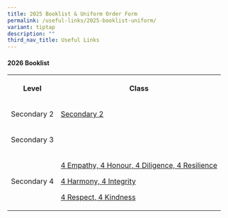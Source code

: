 ```yaml
---
title: 2025 Booklist & Uniform Order Form
permalink: /useful-links/2025-booklist-uniform/
variant: tiptap
description: ""
third_nav_title: Useful Links
---
```

<h4>2026 Booklist</h4>
<table style="minWidth: 50px">
<colgroup>
<col>
<col>
</colgroup>
<tbody>
<tr>
<th rowspan="1" colspan="1">
<p>Level</p>
</th>
<th rowspan="1" colspan="1">
<p>Class</p>
</th>
</tr>
<tr>
<td rowspan="1" colspan="1">
<p>Secondary 2</p>
</td>
<td rowspan="1" colspan="1">
<p><a href="/files/2025/S2_2025_Booklist.pdf" rel="noopener nofollow" target="_blank">Secondary 2</a>
</p>
</td>
</tr>
<tr>
<td rowspan="1" colspan="1">
<p>Secondary 3</p>
</td>
<td rowspan="1" colspan="1">
<p></p>
</td>
</tr>
<tr>
<td rowspan="1" colspan="1">
<p>Secondary 4</p>
</td>
<td rowspan="1" colspan="1">
<p><a href="/files/2025/S4__EXP__2025_Booklist.pdf" rel="noopener nofollow" target="_blank">4 Empathy, 4 Honour, 4 Diligence, 4 Resilience</a>
</p>
<p><a href="/files/2025/S4__NA__2025_Booklist.pdf" rel="noopener nofollow" target="_blank">4 Harmony, 4 Integrity</a>
</p>
<p><a href="/files/2025/S4__NT__2025_Booklist.pdf" rel="noopener nofollow" target="_blank">4 Respect, 4 Kindness</a>
</p>
</td>
</tr>
</tbody>
</table>
<p></p>